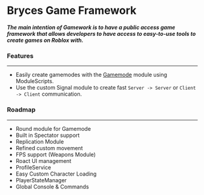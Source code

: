# Bryces Game Framework

**_The main intention of Gamework is to have a public access game framework that allows developers to have access to easy-to-use tools to create games on Roblox with._**

### Features
----

* Easily create gamemodes with the [Gamemode](https://github.com/beters02/BrycesGamework/wiki/Gamemode) module using ModuleScripts.
* Use the custom Signal module to create fast ```Server -> Server``` or ```Client -> Client``` communication.

### Roadmap
----

* Round module for Gamemode
* Built in Spectator support
* Replication Module
* Refined custom movement
* FPS support (Weapons Module)
* Roact UI management
* ProfileService
* Easy Custom Character Loading
* PlayerStateManager
* Global Console & Commands
